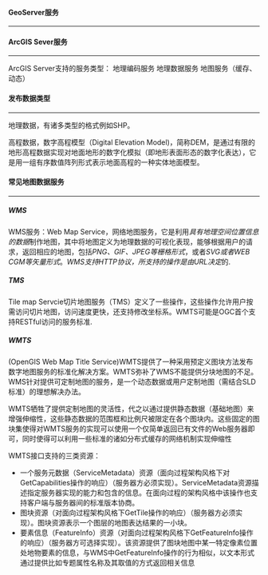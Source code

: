 #### GeoServer服务

------



#### ArcGIS Sever服务

------

ArcGIS Server支持的服务类型： 地理编码服务 地理数据服务  地图服务（缓存、动态）

#### 发布数据类型

------

地理数据，有诸多类型的格式例如SHP。

高程数据，数字高程模型（Digital Elevation Model)，简称DEM，是通过有限的地形高程数据实现对地面地形的数字化模拟（即地形表面形态的数字化表达），它是用一组有序数值阵列形式表示地面高程的一种实体地面模型。

#### 常见地图数据服务

------

##### WMS

WMS服务：Web Map Service，网络地图服务，它是利用*具有地理空间位置信息的数据*制作地图，其中将地图定义为地理数据的可视化表现，能够根据用户的请求，返回相应的地图，包括*PNG、GIF、JPEG等栅格形式*，或者*SVG或者WEB CGM等矢量形式*。*WMS支持HTTP协议，所支持的操作是由URL决定*的.

##### TMS

Tile map Servcie切片地图服务（TMS）定义了一些操作，这些操作允许用户按需访问切片地图，访问速度更快，还支持修改坐标系。WMTS可能是OGC首个支持RESTful访问的服务标准.

##### WMTS

(OpenGIS Web Map Title Service)WMTS提供了一种采用预定义图块方法发布数字地图服务的标准化解决方案。WMTS弥补了WMS不能提供分块地图的不足。WMS针对提供可定制地图的服务，是一个动态数据或用户定制地图（需结合SLD标准）的理想解决办法。

WMTS牺牲了提供定制地图的灵活性，代之以通过提供静态数据（基础地图）来增强伸缩性，这些静态数据的范围框和比例尺被限定在各个图块内。这些固定的图块集使得对WMTS服务的实现可以使用一个仅简单返回已有文件的Web服务器即可，同时使得可以利用一些标准的诸如分布式缓存的网络机制实现伸缩性

WMTS接口支持的三类资源：

- 一个服务元数据（ServiceMetadata）资源（面向过程架构风格下对GetCapabilities操作的响应）（服务器方必须实现）。ServiceMetadata资源描述指定服务器实现的能力和包含的信息。在面向过程的架构风格中该操作也支持客户端与服务器间的标准版本协商。
- 图块资源（对面向过程架构风格下GetTile操作的响应）（服务器方必须实现）。图块资源表示一个图层的地图表达结果的一小块。
- 要素信息（FeatureInfo）资源（对面向过程架构风格下GetFeatureInfo操作的响应）（服务器方可选择实现）。该资源提供了图块地图中某一特定像素位置处地物要素的信息，与WMS中GetFeatureInfo操作的行为相似，以文本形式通过提供比如专题属性名称及其取值的方式返回相关信息

